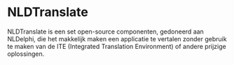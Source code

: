 # NLDTranslate
NLDTranslate is een set open-source componenten, gedoneerd aan NLDelphi, die het makkelijk maken een applicatie te vertalen zonder gebruik te maken van de ITE (Integrated Translation Environment) of andere prijzige oplossingen.
